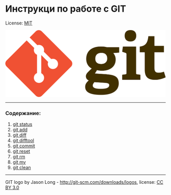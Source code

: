 # Инструкци по работе с GIT

License: [MIT](./license.md)

![git-logo](./assets/1920px-Git-logo.svg.png)

---

### Содержание:
1. [git status](./status.md)
2. [git add](./add.md)
3. [git diff](./diff.md)
4. [git difftool](./diftool.md)
5. [git commit](./commit.md)
6. [git reset](./reset.md)
7. [git rm](./rm.md)
8. [git mv](./mv.md)
9. [git clean](./clean.md)
---

GIT logo by Jason Long - http://git-scm.com/downloads/logos, license: [CC BY 3.0](https://creativecommons.org/licenses/by/3.0/deed.ru)